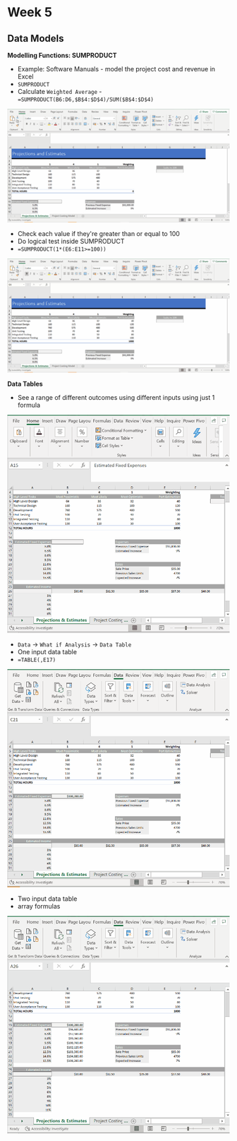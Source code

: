 # Week 5
## Data Models

**Modelling Functions: SUMPRODUCT**
* Example: Software Manuals - model the project cost and revenue in Excel
* `SUMPRODUCT`
* Calculate `Weighted Average` - `=SUMPRODUCT(B6:D6,$B$4:$D$4)/SUM($B$4:$D$4)`

![](screenshot/weighted-average.gif)

* Check each value if they're greater than or equal to 100
* Do logical test inside SUMPRODUCT
* `=SUMPRODUCT(1*(E6:E11>=100))`

![](screenshot/sum-product-logical-test.gif)

**Data Tables**
* See a range of different outcomes using different inputs using just 1 formula

![](screenshot/calculate-fixed-expenses.gif)

* `Data` -> `What if Analysis` -> `Data Table`
* One input data table
* `=TABLE(,E17)`

![](screenshot/one-input-data-table.gif)

* Two input data table
* array formulas

![](screenshot/two-input-data-table.gif)